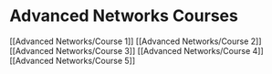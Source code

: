 # Advanced Networks Courses
[[Advanced Networks/Course 1]]
[[Advanced Networks/Course 2]]
[[Advanced Networks/Course 3]]
[[Advanced Networks/Course 4]]
[[Advanced Networks/Course 5]]

